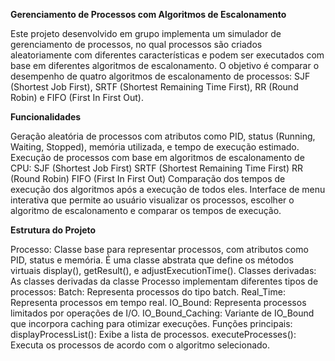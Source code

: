 
**Gerenciamento de Processos com Algoritmos de Escalonamento**

Este projeto desenvolvido em grupo implementa um simulador de gerenciamento de processos, no qual processos são criados aleatoriamente com diferentes características e podem ser executados com base em diferentes algoritmos de escalonamento. O objetivo é comparar o desempenho de quatro algoritmos de escalonamento de processos: SJF (Shortest Job First), 
SRTF (Shortest Remaining Time First), RR (Round Robin) e FIFO (First In First Out).

**Funcionalidades**

Geração aleatória de processos com atributos como PID, status (Running, Waiting, Stopped), memória utilizada, e tempo de execução estimado.
Execução de processos com base em algoritmos de escalonamento de CPU:
SJF (Shortest Job First)
SRTF (Shortest Remaining Time First)
RR (Round Robin)
FIFO (First In First Out)
Comparação dos tempos de execução dos algoritmos após a execução de todos eles.
Interface de menu interativa que permite ao usuário visualizar os processos, escolher o algoritmo de escalonamento e comparar os tempos de execução.

**Estrutura do Projeto**

Processo: Classe base para representar processos, com atributos como PID, status e memória. É uma classe abstrata que define os métodos virtuais display(), getResult(), e adjustExecutionTime().
Classes derivadas: As classes derivadas da classe Processo implementam diferentes tipos de processos:
Batch: Representa processos do tipo batch.
Real_Time: Representa processos em tempo real.
IO_Bound: Representa processos limitados por operações de I/O.
IO_Bound_Caching: Variante de IO_Bound que incorpora caching para otimizar execuções.
Funções principais:
displayProcessList(): Exibe a lista de processos.
executeProcesses(): Executa os processos de acordo com o algoritmo selecionado.
